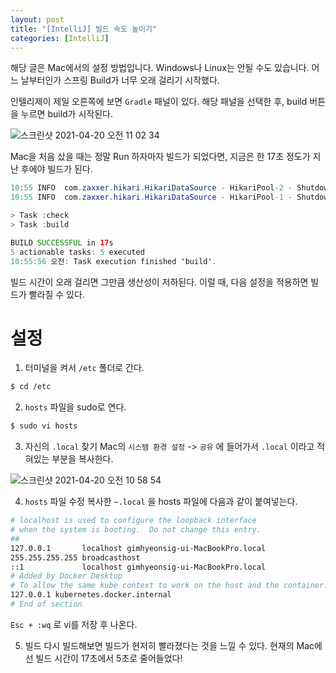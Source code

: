 ```yaml
---
layout: post
title: "[IntelliJ] 빌드 속도 높이기"
categories: [IntelliJ]
---
```



해당 글은 Mac에서의 설정 방법입니다. Windows나 Linux는 안될 수도 있습니다.
어느 날부터인가 스프링 Build가 너무 오래 걸리기 시작했다.

인텔리제이 제일 오른쪽에 보면 `Gradle` 패널이 있다.
해당 패널을 선택한 후, build 버튼을 누르면 build가 시작된다.

![스크린샷 2021-04-20 오전 11 02 34](https://user-images.githubusercontent.com/56301069/115326327-13a45500-a1c8-11eb-94bf-74b509adef93.png)

Mac을 처음 샀을 때는 정말 Run 하자마자 빌드가 되었다면, 지금은 한 17초 정도가 지난 후에야 빌드가 된다.
```java
10:55 INFO  com.zaxxer.hikari.HikariDataSource - HikariPool-2 - Shutdown completed.
10:55 INFO  com.zaxxer.hikari.HikariDataSource - HikariPool-1 - Shutdown completed.

> Task :check
> Task :build

BUILD SUCCESSFUL in 17s
5 actionable tasks: 5 executed
10:55:56 오전: Task execution finished 'build'.
```

빌드 시간이 오래 걸리면 그만큼 생산성이 저하된다.
이럴 때, 다음 설정을 적용하면 빌드가 빨라질 수 있다.

# 설정
1. 터미널을 켜서 `/etc` 폴더로 간다.
```bash
$ cd /etc
```

2. `hosts` 파일을 sudo로 연다.
```bash
$ sudo vi hosts
```

3. 자신의 `.local` 찾기
Mac의 `시스템 환경 설정` -> `공유` 에 들어가서 `.local` 이라고 적혀있는 부분을 복사한다.

![스크린샷 2021-04-20 오전 10 58 54](https://user-images.githubusercontent.com/56301069/115326844-e4daae80-a1c8-11eb-8606-8ff20457c159.png)

4. `hosts` 파일 수정
복사한 `~.local` 을 hosts 파일에 다음과 같이 붙여넣는다.

```bash
# localhost is used to configure the loopback interface
# when the system is booting.  Do not change this entry.
##
127.0.0.1       localhost gimhyeonsig-ui-MacBookPro.local
255.255.255.255 broadcasthost
::1             localhost gimhyeonsig-ui-MacBookPro.local
# Added by Docker Desktop
# To allow the same kube context to work on the host and the container:
127.0.0.1 kubernetes.docker.internal
# End of section
```

`Esc + :wq` 로 vi를 저장 후 나온다.

5. 빌드
다시 빌드해보면 빌드가 현저히 빨라졌다는 것을 느낄 수 있다.
현재의 Mac에선 빌드 시간이 17초에서 5초로 줄어들었다!
